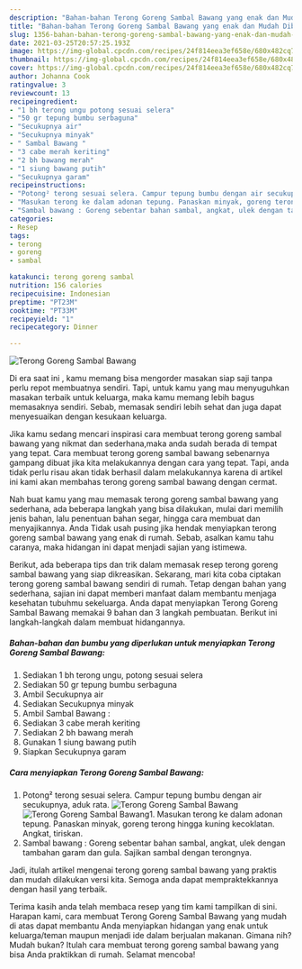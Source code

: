 ```yaml
---
description: "Bahan-bahan Terong Goreng Sambal Bawang yang enak dan Mudah Dibuat"
title: "Bahan-bahan Terong Goreng Sambal Bawang yang enak dan Mudah Dibuat"
slug: 1356-bahan-bahan-terong-goreng-sambal-bawang-yang-enak-dan-mudah-dibuat
date: 2021-03-25T20:57:25.193Z
image: https://img-global.cpcdn.com/recipes/24f814eea3ef658e/680x482cq70/terong-goreng-sambal-bawang-foto-resep-utama.jpg
thumbnail: https://img-global.cpcdn.com/recipes/24f814eea3ef658e/680x482cq70/terong-goreng-sambal-bawang-foto-resep-utama.jpg
cover: https://img-global.cpcdn.com/recipes/24f814eea3ef658e/680x482cq70/terong-goreng-sambal-bawang-foto-resep-utama.jpg
author: Johanna Cook
ratingvalue: 3
reviewcount: 13
recipeingredient:
- "1 bh terong ungu potong sesuai selera"
- "50 gr tepung bumbu serbaguna"
- "Secukupnya air"
- "Secukupnya minyak"
- " Sambal Bawang "
- "3 cabe merah keriting"
- "2 bh bawang merah"
- "1 siung bawang putih"
- "Secukupnya garam"
recipeinstructions:
- "Potong² terong sesuai selera. Campur tepung bumbu dengan air secukupnya, aduk rata."
- "Masukan terong ke dalam adonan tepung. Panaskan minyak, goreng terong hingga kuning kecoklatan. Angkat, tiriskan."
- "Sambal bawang : Goreng sebentar bahan sambal, angkat, ulek dengan tambahan garam dan gula. Sajikan sambal dengan terongnya."
categories:
- Resep
tags:
- terong
- goreng
- sambal

katakunci: terong goreng sambal 
nutrition: 156 calories
recipecuisine: Indonesian
preptime: "PT23M"
cooktime: "PT33M"
recipeyield: "1"
recipecategory: Dinner

---
```



![Terong Goreng Sambal Bawang](https://img-global.cpcdn.com/recipes/24f814eea3ef658e/680x482cq70/terong-goreng-sambal-bawang-foto-resep-utama.jpg)

Di era  saat ini , kamu memang bisa mengorder masakan siap saji tanpa perlu repot membuatnya sendiri. Tapi, untuk kamu yang mau menyuguhkan masakan terbaik untuk keluarga, maka kamu memang lebih bagus memasaknya sendiri. Sebab, memasak sendiri lebih sehat dan juga dapat menyesuaikan dengan kesukaan keluarga.

Jika kamu sedang mencari inspirasi cara membuat terong goreng sambal bawang yang nikmat dan sederhana,maka anda sudah berada di tempat yang tepat. Cara membuat terong goreng sambal bawang  sebenarnya gampang dibuat jika kita melakukannya dengan cara yang tepat. Tapi, anda tidak perlu risau akan tidak berhasil dalam melakukannya 
karena di artikel ini kami akan membahas terong goreng sambal bawang dengan cermat.  



Nah buat kamu yang mau memasak terong goreng sambal bawang yang sederhana, ada beberapa langkah yang bisa dilakukan, mulai dari memilih jenis bahan, lalu penentuan bahan segar, hingga cara membuat dan menyajikannya. Anda Tidak usah pusing jika hendak menyiapkan terong goreng sambal bawang yang enak di rumah. Sebab, asalkan kamu  tahu caranya, maka hidangan ini dapat menjadi sajian yang istimewa.

Berikut, ada beberapa tips dan trik dalam memasak resep terong goreng sambal bawang yang siap dikreasikan. Sekarang, mari kita coba ciptakan terong goreng sambal bawang sendiri di rumah. Tetap dengan bahan yang sederhana, sajian ini dapat memberi manfaat dalam membantu menjaga kesehatan tubuhmu sekeluarga. Anda dapat menyiapkan Terong Goreng Sambal Bawang memakai 9 bahan dan 3 langkah pembuatan. Berikut ini langkah-langkah dalam membuat hidangannya.

<!--inarticleads1-->

##### Bahan-bahan dan bumbu yang diperlukan untuk menyiapkan Terong Goreng Sambal Bawang:

1. Sediakan 1 bh terong ungu, potong sesuai selera
1. Sediakan 50 gr tepung bumbu serbaguna
1. Ambil Secukupnya air
1. Sediakan Secukupnya minyak
1. Ambil  Sambal Bawang :
1. Sediakan 3 cabe merah keriting
1. Sediakan 2 bh bawang merah
1. Gunakan 1 siung bawang putih
1. Siapkan Secukupnya garam




<!--inarticleads2-->

##### Cara menyiapkan Terong Goreng Sambal Bawang:

1. Potong² terong sesuai selera. Campur tepung bumbu dengan air secukupnya, aduk rata.
<img src="https://img-global.cpcdn.com/steps/f87f62554d1f365e/160x128cq70/terong-goreng-sambal-bawang-langkah-memasak-1-foto.jpg" alt="Terong Goreng Sambal Bawang"><img src="https://img-global.cpcdn.com/steps/70da22dd6683ad6a/160x128cq70/terong-goreng-sambal-bawang-langkah-memasak-1-foto.jpg" alt="Terong Goreng Sambal Bawang">1. Masukan terong ke dalam adonan tepung. Panaskan minyak, goreng terong hingga kuning kecoklatan. Angkat, tiriskan.
1. Sambal bawang : Goreng sebentar bahan sambal, angkat, ulek dengan tambahan garam dan gula. Sajikan sambal dengan terongnya.




Jadi, itulah artikel mengenai  terong goreng sambal bawang  yang praktis dan mudah dilakukan versi kita. Semoga anda dapat mempraktekkannya dengan hasil yang terbaik. 

Terima kasih anda telah membaca resep yang tim kami tampilkan di sini. Harapan kami, cara membuat  Terong Goreng Sambal Bawang yang mudah di atas dapat membantu Anda menyiapkan hidangan yang enak untuk keluarga/teman maupun menjadi ide dalam berjualan makanan. Gimana nih? Mudah bukan? Itulah cara membuat terong goreng sambal bawang yang bisa Anda praktikkan di rumah. Selamat mencoba!

